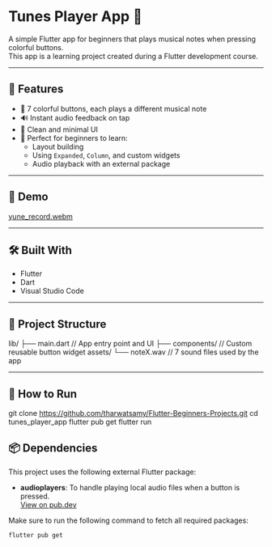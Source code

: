 # Tunes Player App 🎵

A simple Flutter app for beginners that plays musical notes when pressing colorful buttons.  
This app is a learning project created during a Flutter development course.

---

## 📱 Features

- 🎼 7 colorful buttons, each plays a different musical note
- 🔊 Instant audio feedback on tap
- 🧱 Clean and minimal UI
- 🧒 Perfect for beginners to learn:
  - Layout building
  - Using `Expanded`, `Column`, and custom widgets
  - Audio playback with an external package

---

## 🎥 Demo
[yune_record.webm](https://github.com/user-attachments/assets/280437b9-e774-43f8-aca1-99e206549663)



---

## 🛠️ Built With

- Flutter
- Dart
- Visual Studio Code

---

## 📁 Project Structure

lib/
├── main.dart       // App entry point and UI
├── components/     // Custom reusable button widget
assets/
└── noteX.wav       // 7 sound files used by the app

---
## 🚀 How to Run

git clone https://github.com/tharwatsamy/Flutter-Beginners-Projects.git
cd tunes_player_app
flutter pub get
flutter run


## 📦 Dependencies

This project uses the following external Flutter package:

- **audioplayers**: To handle playing local audio files when a button is pressed.  
  [View on pub.dev](https://pub.dev/packages/audioplayers)

Make sure to run the following command to fetch all required packages:

```bash
flutter pub get
